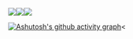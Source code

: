 <span><img src="https://img.shields.io/badge/JavaScript-323330?style=for-the-badge&logo=javascript&logoColor=F7DF1E"><img src="https://img.shields.io/badge/HTML5-E34F26?style=for-the-badge&logo=html5&logoColor=white"><img src="https://img.shields.io/badge/CSS3-1572B6?style=for-the-badge&logo=css3&logoColor=white"></span>

<span>[![Ashutosh's github activity graph](https://github-readme-activity-graph.vercel.app/graph?username=JesusHenriQ&bg_color=403d3d&color=ffffff&line=deddda&point=e01b24&area=true&hide_border=true)](https://github.com/ashutosh00710/github-readme-activity-graph)<
